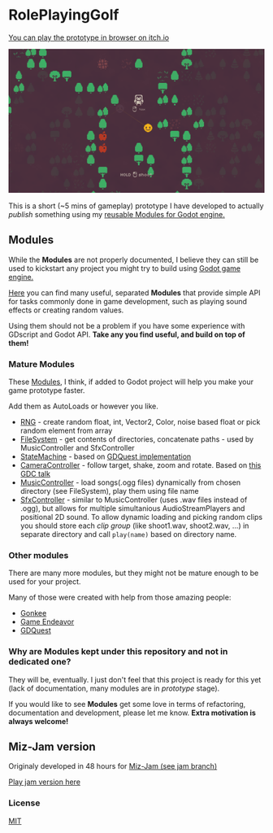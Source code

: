 # RolePlayingGolf

[You can play the prototype in browser on itch.io](https://ryzy27.itch.io/role-playing-golf)

![alt text](https://github.com/TRy-Dev/RolePlayingGolf/blob/master/assets/screenshot.png "Screenshot")

This is a short (~5 mins of gameplay) prototype I have developed to actually _publish_ something using my [reusable Modules for Godot engine.](https://github.com/TRy-Dev/RolePlayingGolf/tree/master/src/Modules)

## Modules

While the **Modules** are not properly documented, I believe they can still be used to kickstart any project you might try to build using [Godot game engine.](https://godotengine.org/)

[Here](https://github.com/TRy-Dev/RolePlayingGolf/tree/master/src/Modules) you can find many useful, separated **Modules** that provide simple API for tasks commonly done in game development, such as playing sound effects or creating random values.

Using them should not be a problem if you have some experience with GDscript and Godot API. **Take any you find useful, and build on top of them!**

### Mature Modules
These [Modules](https://github.com/TRy-Dev/RolePlayingGolf/tree/master/src/Modules), I think, if added to Godot project will help you make your game prototype faster.

Add them as AutoLoads or however you like.
* [RNG](https://github.com/TRy-Dev/RolePlayingGolf/blob/master/src/Modules/Core/RNG.gd) - create random float, int, Vector2, Color, noise based float or pick random element from array
* [FileSystem](https://github.com/TRy-Dev/RolePlayingGolf/blob/master/src/Modules/Core/FileSystem.gd) - get contents of directories, concatenate paths - used by MusicController and SfxController
* [StateMachine](https://github.com/TRy-Dev/RolePlayingGolf/tree/master/src/Modules/StateMachine) - based on [GDQuest implementation](https://www.youtube.com/watch?v=Ty4wZL7pDME)
* [CameraController](https://github.com/TRy-Dev/RolePlayingGolf/blob/master/src/Modules/Camera/CameraController.gd) - follow target, shake, zoom and rotate. Based on [this GDC talk](https://www.youtube.com/watch?v=tu-Qe66AvtY&feature=emb_logo)
* [MusicController](https://github.com/TRy-Dev/RolePlayingGolf/blob/master/src/Modules/Audio/MusicController.gd) - load songs(.ogg files) dynamically from chosen directory (see FileSystem), play them using file name
* [SfxController](https://github.com/TRy-Dev/RolePlayingGolf/blob/master/src/Modules/Audio/SfxController.gd) - similar to MusicController (uses .wav files instead of .ogg), but allows for multiple simultanious AudioStreamPlayers and positional 2D sound. 
To allow dynamic loading and picking random clips you should store each _clip group_ (like shoot1.wav, shoot2.wav, ...) in separate directory and call `play(name)` based on directory name.

### Other modules

There are many more modules, but they might not be mature enough to be used for your project.

Many of those were created with help from those amazing people:
* [Gonkee](https://www.youtube.com/channel/UCJqCPFHdbc6443G3Sz6VYDw)
* [Game Endeavor](https://www.youtube.com/channel/UCLweX1UtQjRjj7rs_0XQ2Eg)
* [GDQuest](https://www.youtube.com/channel/UCxboW7x0jZqFdvMdCFKTMsQ)

### Why are Modules kept under this repository and not in dedicated one?

They will be, eventually. I just don't feel that this project is ready for this yet (lack of documentation, many modules are in *prototype* stage).

If you would like to see **Modules** get some love in terms of refactoring, documentation and development, please let me know. **Extra motivation is always welcome!**

## Miz-Jam version

Originaly developed in 48 hours for [Miz-Jam (see jam branch)](https://github.com/TRy-Dev/RolePlayingGolf/tree/miz_jam)

[Play jam version here](https://ryzy27.itch.io/role-playing-golf-jam)


### License

[MIT](https://github.com/TRy-Dev/RolePlayingGolf/blob/master/LICENSE)
